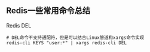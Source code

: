 ## Redis一些常用命令总结

Redis DEL

```
# DEL命令不支持通配符，但是可以结合Linux管道和xargs命令实现
redis-cli KEYS "user:*" | xargs redis-cli DEL
```